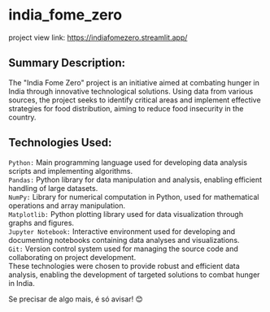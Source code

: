 # india_fome_zero

project view
link: https://indiafomezero.streamlit.app/

## Summary Description:

  The "India Fome Zero" project is an initiative aimed at combating hunger in India through innovative technological solutions. Using data from various sources, the project seeks to  identify critical areas and implement effective strategies for food distribution, aiming to reduce food insecurity in the country.

## Technologies Used:

  `Python:` Main programming language used for developing data analysis scripts and implementing algorithms.</br>
  `Pandas:` Python library for data manipulation and analysis, enabling efficient handling of large datasets.</br>
  `NumPy:` Library for numerical computation in Python, used for mathematical operations and array manipulation.</br>
  `Matplotlib:` Python plotting library used for data visualization through graphs and figures.</br>
  `Jupyter Notebook:` Interactive environment used for developing and documenting notebooks containing data analyses and visualizations.</br>
  `Git:` Version control system used for managing the source code and collaborating on project development.</br>
  These technologies were chosen to provide robust and efficient data analysis, enabling the development of targeted solutions to combat hunger in India.

Se precisar de algo mais, é só avisar! 😊

